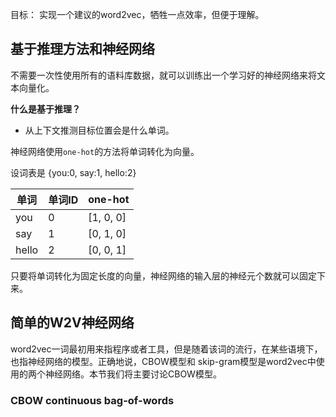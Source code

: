 目标：
实现一个建议的word2vec，牺牲一点效率，但便于理解。

## 基于推理方法和神经网络

不需要一次性使用所有的语料库数据，就可以训练出一个学习好的神经网络来将文本向量化。

**什么是基于推理？**
- 从上下文推测目标位置会是什么单词。

神经网络使用`one-hot`的方法将单词转化为向量。

设词表是 {you:0, say:1, hello:2}

| 单词    | 单词ID | one-hot   |
| ----- | ---- | --------- |
| you   | 0    | [1, 0, 0] |
| say   | 1    | [0, 1, 0] |
| hello | 2    | [0, 0, 1] |

只要将单词转化为固定长度的向量，神经网络的输入层的神经元个数就可以固定下来。

## 简单的W2V神经网络

word2vec一词最初用来指程序或者工具，但是随着该词的流行，在某些语境下，也指神经网络的模型。正确地说，CBOW模型和 skip-gram模型是word2vec中使用的两个神经网络。本节我们将主要讨论CBOW模型。

### CBOW continuous bag-of-words
